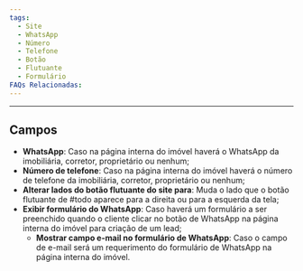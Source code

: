 ```yaml
---
tags:
  - Site
  - WhatsApp
  - Número
  - Telefone
  - Botão
  - Flutuante
  - Formulário
FAQs Relacionadas:
---
```

---
## Campos

- **WhatsApp**: Caso na página interna do imóvel haverá o WhatsApp da imobiliária, corretor, proprietário ou nenhum;
- **Número de telefone**: Caso na página interna do imóvel haverá o número de telefone da imobiliária, corretor, proprietário ou nenhum;
- **Alterar lados do botão flutuante do site para**: Muda o lado que o botão flutuante de #todo aparece para a direita ou para a esquerda da tela;
- **Exibir formulário do WhatsApp**: Caso haverá um formulário a ser preenchido quando o cliente clicar no botão de WhatsApp na página interna do imóvel para criação de um lead;
	- **Mostrar campo e-mail no formulário de WhatsApp**: Caso o campo de e-mail será um requerimento do formulário de WhatsApp na página interna do imóvel.
